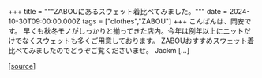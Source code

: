 +++
title = """ZABOUにあるスウェット着比べてみました。"""
date = 2024-10-30T09:00:00.000Z
tags = ["clothes","ZABOU"]
+++
こんばんは、岡安です。 早くも秋冬モノがしっかりと揃ってきた店内。今年は例年以上にニットだけでなくスウェットも多くご用意しております。 ZABOUおすすめスウェット着比べてみましたのでどうぞご覧くださいませ。 Jackm \[…\]

[[source]](https://zabou.org/2024/10/30/311177/)
